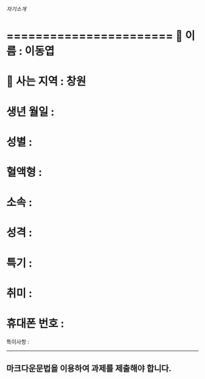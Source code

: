 *자기소개*

=======================
:name_badge: 이름 : 이동엽
=======================
:house_with_garden: 사는 지역 : 창원
=======================
생년 월일 : 
=======================
성별 : 
=======================
혈액형 : 
=======================
소속 : 
=======================
성격 : 
=======================
특기 : 
=======================
취미 : 
=======================
휴대폰 번호 : 
=======================
특이사항 :

*****
마크다운문법을 이용하여 과제를 제출해야 합니다.
----------------------
